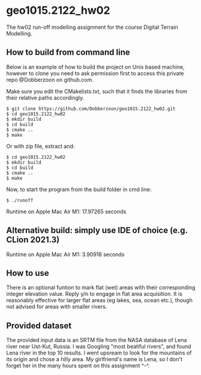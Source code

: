 # geo1015.2122_hw02
The hw02 run-off modelling assignment for the course Digital Terrain Modelling.

## How to build from command line

Below is an example of how to build the project on Unix based machine, however to clone you need to ask permission first to access this private repo @Dobberzoon on github.com.

Make sure you edit the CMakelists.txt, such that it finds the libraries from their relative paths accordingly.

```
$ git clone https://github.com/Dobberzoon/geo1015.2122_hw02.git
$ cd geo1015.2122_hw02
$ mkdir build
$ cd build
$ cmake ..
$ make
```

Or with zip file, extract and:

```
$ cd geo1015.2122_hw02
$ mkdir build
$ cd build
$ cmake ..
$ make
```

Now, to start the program from the build folder in cmd line:

```
$ ./runoff
```

Runtime on Apple Mac Air M1:  17.97265 seconds

## Alternative build: simply use IDE of choice (e.g. CLion 2021.3)

Runtime on Apple Mac Air M1: 3.90918 seconds

## How to use

There is an optional funtion to mark flat (wet) areas with their corresponding integer elevation value. Reply y/n to engage in flat area acquisition. It is reasonably effective for larger flat areas (eg lakes, sea, ocean etc.), though not advised for areas with smaller rivers. 

## Provided dataset

The provided input data is an SRTM file from the NASA database of Lena river near Ust-Kut, Russia. I was Googling "most beatiful rivers", and found Lena river in the top 10 results. I went upsream to look for the mountains of its origin and chose a hilly area. My girlfriend's name is Lena, so I don't forget her in the many hours spent on this assignment ^-^.